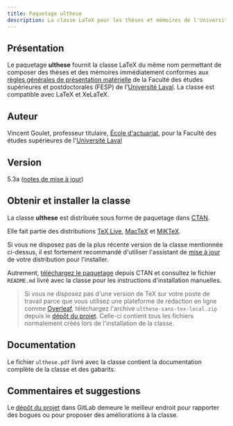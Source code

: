 ```yaml
---
title: Paquetage ulthese
description: La classe LaTeX pour les thèses et mémoires de l'Université Laval
---
```


## Présentation 

Le paquetage **ulthese** fournit la classe LaTeX du même nom permettant de
composer des thèses et des mémoires immédiatement conformes aux
[règles générales de présentation matérielle](https://www.fesp.ulaval.ca/etudiants-actuels/rediger-votre-memoire-ou-these)
de la Faculté des études supérieures et postdoctorales (FESP) de
l'[Université Laval](https://www.ulaval.ca). La classe est compatible
avec LaTeX et XeLaTeX.

## Auteur

Vincent Goulet, professeur titulaire, [École d'actuariat](https://www.act.ulaval.ca), 
pour la Faculté des études supérieures de l'[Université Laval](https://ulaval.ca)

## Version

5.3a ([notes de mise à jour](https://gitlab.com/vigou3/ulthese/tags/v5.3a/))

## Obtenir et installer la classe

La classe **ulthese** est distribuée sous forme de paquetage dans
[CTAN](https://ctan.org/pkg/ulthese).

Elle fait partie des distributions 
[TeX Live](https://tug.org/texlive), 
[MacTeX](https://tug.org/mactex) et 
[MiKTeX](https://miktex.org).

Si vous ne disposez pas de la plus récente version de la classe
mentionnée ci-dessus, il est fortement recommandé d'utiliser
l'assistant de
[mise à jour](http://tex.stackexchange.com/questions/55437/how-do-i-update-my-tex-distribution)
de votre distribution pour l'installer.

Autrement, [téléchargez le paquetage](https://ctan.org/pkg/ulthese)
depuis CTAN et consultez le fichier `README.md` livré avec la classe
pour les instructions d'installation manuelles.

> Si vous ne disposez pas d'une version de TeX sur votre poste de
> travail parce que vous utilisez une plateforme de rédaction en
> ligne comme [Overleaf](https://www.overleaf.com), téléchargez l'archive
> `ulthese-sans-tex-local.zip` depuis le
> [dépôt du projet](https://gitlab.com/vigou3/ulthese/-/releases).
> Celle-ci contient tous les fichiers normalement créés lors
> de l'installation de la classe.

## Documentation

Le fichier `ulthese.pdf` livré avec la classe contient la
documentation complète de la classe et des gabarits.

## Commentaires et suggestions

Le [dépôt du projet](https://gitlab.com/vigou3/ulthese/) dans GitLab
demeure le meilleur endroit pour rapporter des bogues ou pour proposer
des améliorations à la classe.
